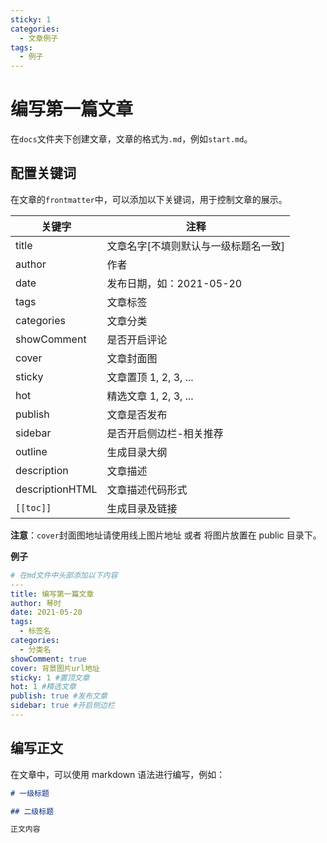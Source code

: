 ```yaml
---
sticky: 1
categories:
  - 文章例子
tags:
  - 例子
---
```


# 编写第一篇文章

在`docs`文件夹下创建文章，文章的格式为`.md`，例如`start.md`。

## 配置关键词

在文章的`frontmatter`中，可以添加以下关键词，用于控制文章的展示。

| 关键字          | 注释                                 |
| --------------- | ------------------------------------ |
| title           | 文章名字[不填则默认与一级标题名一致] |
| author          | 作者                                 |
| date            | 发布日期，如：2021-05-20             |
| tags            | 文章标签                             |
| categories      | 文章分类                             |
| showComment     | 是否开启评论                         |
| cover           | 文章封面图                           |
| sticky          | 文章置顶 1, 2, 3, ...                |
| hot             | 精选文章 1, 2, 3, ...                |
| publish         | 文章是否发布                         |
| sidebar         | 是否开启侧边栏-相关推荐              |
| outline         | 生成目录大纲                         |
| description     | 文章描述                             |
| descriptionHTML | 文章描述代码形式                     |
| `[[toc]]`       | 生成目录及链接                       |

**注意**：`cover`封面图地址请使用线上图片地址 或者 将图片放置在 public 目录下。

**例子**

```yaml
# 在md文件中头部添加以下内容
---
title: 编写第一篇文章
author: 琴时
date: 2021-05-20
tags:
  - 标签名
categories:
  - 分类名
showComment: true
cover: 背景图片url地址
sticky: 1 #置顶文章
hot: 1 #精选文章
publish: true #发布文章
sidebar: true #开启侧边栏
---
```

## 编写正文

在文章中，可以使用 markdown 语法进行编写，例如：

```markdown
# 一级标题

## 二级标题

正文内容
```
